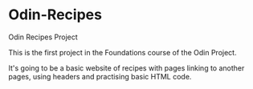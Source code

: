 # Odin-Recipes
Odin Recipes Project

This is the first project in the Foundations course of the Odin Project.

It's going to be a basic website of recipes with pages linking to another pages, using headers and practising basic HTML code.
